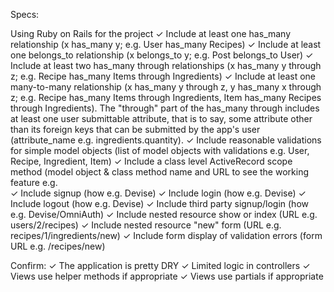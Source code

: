 Specs:

Using Ruby on Rails for the project
✓ Include at least one has_many relationship (x has_many y; e.g. User has_many Recipes)
✓ Include at least one belongs_to relationship (x belongs_to y; e.g. Post belongs_to User)
✓ Include at least two has_many through relationships (x has_many y through z; e.g. Recipe has_many Items through Ingredients)
✓ Include at least one many-to-many relationship (x has_many y through z, y has_many x through z; e.g. Recipe has_many Items through
  Ingredients, Item has_many Recipes through Ingredients). The "through" part of the has_many through includes at least one user submittable attribute, that is to say, some attribute other than its foreign keys that can be submitted by the app's user (attribute_name e.g. ingredients.quantity).
✓ Include reasonable validations for simple model objects (list of model objects with validations e.g. User, Recipe, Ingredient, Item)
✓ Include a class level ActiveRecord scope method (model object & class method name and URL to see the working feature e.g.   
✓ Include signup (how e.g. Devise)
✓ Include login (how e.g. Devise)
✓ Include logout (how e.g. Devise)
✓ Include third party signup/login (how e.g. Devise/OmniAuth)
✓ Include nested resource show or index (URL e.g. users/2/recipes)
✓ Include nested resource "new" form (URL e.g. recipes/1/ingredients/new)
✓ Include form display of validation errors (form URL e.g. /recipes/new)

Confirm:
 ✓ The application is pretty DRY
 ✓ Limited logic in controllers
 ✓ Views use helper methods if appropriate
 ✓ Views use partials if appropriate
